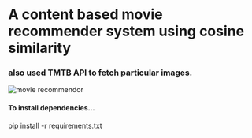 # A content based movie recommender system using cosine similarity

### also used TMTB API to fetch particular images.

![movie recommendor](https://user-images.githubusercontent.com/71160315/208407026-99a57d0d-eecf-4d38-891e-1a8ff5181c48.gif)

#### To install dependencies...

pip install -r requirements.txt
